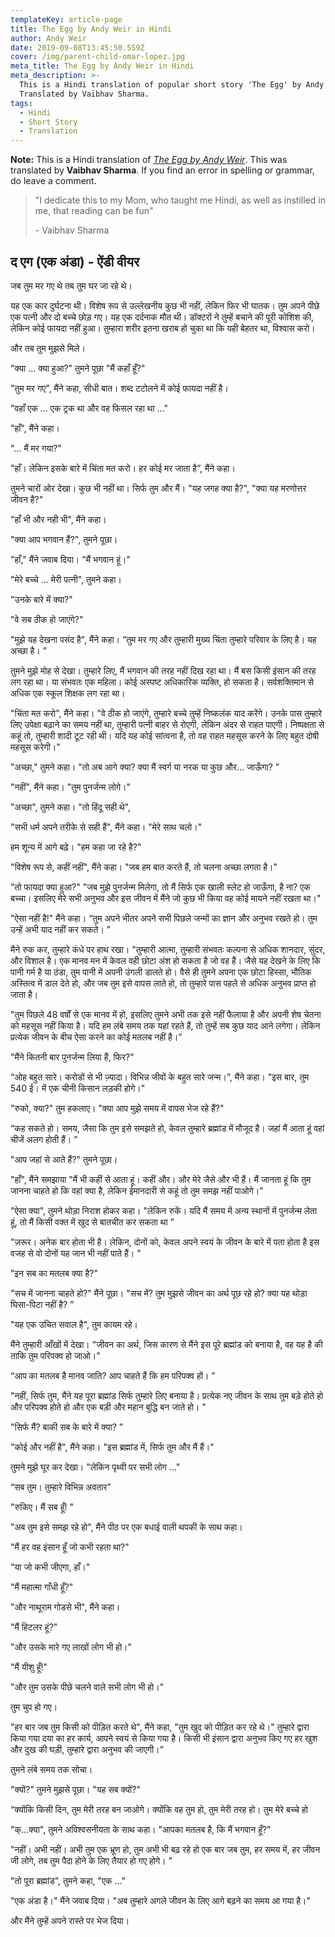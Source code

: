 ```yaml
---
templateKey: article-page
title: The Egg by Andy Weir in Hindi
author: Andy Weir
date: 2019-09-08T13:45:50.559Z
cover: /img/parent-child-omar-lopez.jpg
meta_title: The Egg by Andy Weir in Hindi
meta_description: >-
  This is a Hindi translation of popular short story 'The Egg' by Andy Weir.
  Translated by Vaibhav Sharma.
tags:
  - Hindi
  - Short Story
  - Translation
---
```

**Note:** This is a Hindi translation of [_The Egg by Andy Weir_](http://www.galactanet.com/oneoff/theegg_mod.html). This was translated by **Vaibhav Sharma**. If you find an error in spelling or grammar, do leave a comment.

> "I dedicate this to my Mom, who taught me Hindi, as well as instilled in me, that reading can be fun"
>
> \- Vaibhav Sharma

## द एग (एक अंडा) - ऐंडी वीयर

जब तुम मर गए थे तब तुम घर जा रहे थे।

यह एक कार दुर्घटना थी। विशेष रूप से उल्लेखनीय कुछ भी नहीं, लेकिन फिर भी घातक। तुम अपने पीछे एक पत्नी और दो बच्चे छोड़ गए। यह एक दर्दनाक मौत थी। डॉक्टरों ने तुम्हें बचाने की पूरी कोशिश की, लेकिन कोई फायदा नहीं हुआ। तुम्हारा शरीर इतना खराब हो चुका था कि यही बेहतर था, विश्वास करो।

और तब तुम मुझसे मिले।

"क्या ... क्या हुआ?" तुमने पूछा "मैं कहाँ हूँ?"

"तुम मर गए", मैंने कहा, सीधी बात। शब्द टटोलने में कोई फायदा नहीं है।

"वहाँ एक ... एक ट्रक था और वह फिसल रहा था ..."

"हाँ", मैंने कहा।

"... मैं मर गया?"

"हाँ। लेकिन इसके बारे में चिंता मत करो। हर कोई मर जाता है”, मैंने कहा।

तुमने चारों ओर देखा। कुछ भी नहीं था। सिर्फ तुम और मैं। "यह जगह क्या है?", "क्या यह मरणोत्तर जीवन है?"

"हाँ भी और नही भी", मैंने कहा।

"क्या आप भगवान हैं?", तुमने पूछा।

"हाँ," मैंने जवाब दिया। "मैं भगवान हूं।"

"मेरे बच्चे ... मेरी पत्नी", तुमने कहा।

"उनके बारे में क्या?"

"वे सब ठीक हो जाएंगे?"

"मुझे यह देखना पसंद है", मैंने कहा। “तुम मर गए और तुम्हारी मुख्य चिंता तुम्हारे परिवार के लिए है। यह अच्छा है। ”

तुमने मुझे मोह से देखा। तुम्हारे लिए, मैं भगवान की तरह नहीं दिख रहा था। मैं बस किसी इंसान की तरह लग रहा था। या संभवतः एक महिला। कोई अस्पष्ट अधिकारिक व्यक्ति, हो सकता है। सर्वशक्तिमान से अधिक एक स्कूल शिक्षक लग रहा था।

"चिंता मत करो", मैंने कहा। "वे ठीक हो जाएंगे, तुम्हारे बच्चे तुम्हें निष्कलंक याद करेंगे। उनके पास तुम्हारे लिए उपेक्षा बढ़ाने का समय नहीं था, तुम्हारी पत्नी बाहर से रोएगी, लेकिन अंदर से राहत पाएगी। निष्पक्षता से कहूं तो, तुम्हारी शादी टूट रही थी। यदि यह कोई सांत्वना है, तो वह राहत महसूस करने के लिए बहुत दोषी महसूस करेगी।"

"अच्छा," तुमने कहा। "तो अब आगे क्या? क्या मैं स्वर्ग या नरक या कुछ और... जाऊँगा? ”

"नहीं", मैंने कहा। "तुम पुनर्जन्म लोगे।"

"अच्छा", तुमने कहा। "तो हिंदू सही थे",

"सभी धर्म अपने तरीके से सही हैं", मैंने कहा। "मेरे साथ चलो।"

हम शून्य में आगे बढ़े। "हम कहा जा रहे है?"

"विशेष रूप से, कहीं नहीं", मैंने कहा। "जब हम बात करते हैं, तो चलना अच्छा लगता है।"

"तो फायदा क्या हुआ?" "जब मुझे पुनर्जन्म मिलेगा, तो मैं सिर्फ एक खाली स्लेट हो जाऊँगा, है ना? एक बच्चा। इसलिए मेरे सभी अनुभव और इस जीवन में मैंने जो कुछ भी किया वह कोई मायने नहीं रखता था।"

"ऐसा नहीं है!" मैंने कहा। “तुम अपने भीतर अपने सभी पिछले जन्मों का ज्ञान और अनुभव रखते हो। तुम उन्हें अभी याद नहीं कर सकते। ”

मैने रुक कर, तुम्हारे कंधे पर हाथ रखा। "तुम्हारी आत्मा, तुम्हारी संभवतः कल्पना से अधिक शानदार, सुंदर, और विशाल है। एक मानव मन में केवल वही छोटा अंश हो सकता है जो वह हैं। जैसे यह देखने के लिए कि पानी गर्म है या ठंडा, तुम पानी में अपनी उंगली डालते हो। वैसे ही तुमने अपना एक छोटा हिस्सा, भौतिक अस्तित्व में डाल देते हो, और जब तुम इसे वापस लाते हो, तो तुम्हारे पास पहले से अधिक अनुभव प्राप्त हो जाता है।

"तुम पिछले 48 वर्षों से एक मानव में हो, इसलिए तुमने अभी तक इसे नहीं फैलाया है और अपनी शेष चेतना को महसूस नहीं किया है। यदि हम लंबे समय तक यहां रहते हैं, तो तुम्हें सब कुछ याद आने लगेगा। लेकिन प्रत्येक जीवन के बीच ऐसा करने का कोई मतलब नहीं है।”

"मैंने कितनी बार पुनर्जन्म लिया हैं, फिर?"

“ओह बहुत सारे। करोडों से भी ज़्यादा। विभिन्न जीवों के बहुत सारे जन्म।”, मैंने कहा। "इस बार, तुम 540 ई। में एक चीनी किसान लड़की होगे।"

"रुको, क्या?" तुम हकलाए। "क्या आप मुझे समय में वापस भेज रहे हैं?"

“कह सकते हो। समय, जैसा कि तुम इसे समझते हो, केवल तुम्हारे ब्रह्मांड में मौजूद है। जहां मैं आता हूं वहां चीजें अलग होती हैं। ”

"आप जहां से आते हैं?" तुमने पूछा।

"हाँ", मैंने समझाया "मैं भी कहीं से आता हूं। कहीं और। और मेरे जैसे और भी हैं। मैं जानता हूं कि तुम जानना चाहते हो कि वहां क्या है, लेकिन ईमानदारी से कहूं तो तुम समझ नहीं पाओगे।”

"ऐसा क्या", तुमने थोड़ा निराश होकर कहा। "लेकिन रुकें। यदि मैं समय में अन्य स्थानों में पुनर्जन्म लेता हूं, तो मैं किसी वक्त में खुद से बातचीत कर सकता था ”

"ज़रूर। अनेक बार होता भी है। लेकिन, दोनों को, केवल अपने स्वयं के जीवन के बारे में पता होता है इस वजह से वो दोनों  यह जान भी नहीं पाते हैं। "

"इन सब का मतलब क्या है?"

"सच में जानना चाहते हो?" मैंने पूछा। "सच में? तुम मुझसे जीवन का अर्थ पूछ रहे हो? क्या यह थोड़ा घिसा-पिटा नहीं है? ”

"यह एक उचित सवाल है", तुम कायम रहे।

मैंने तुम्हारी आँखों में देखा। "जीवन का अर्थ, जिस कारण से मैंने इस पूरे ब्रह्मांड को बनाया है, वह यह है की ताकि तुम परिपक्व हो जाओ।"

“आप का मतलब है मानव जाति? आप चाहते हैं कि हम परिपक्व हों। ”

"नहीं, सिर्फ तुम, मैंने यह पूरा ब्रह्मांड सिर्फ तुम्हारे लिए बनाया है। प्रत्येक नए जीवन के साथ तुम बड़े होते हो और परिपक्व होते हो और एक बड़ी और महान बुद्धि बन जाते हो। "

"सिर्फ मैं? बाकी सब के बारे में क्या? ”

"कोई और नहीं है", मैंने कहा। "इस ब्रह्मांड में, सिर्फ तुम और मैं हैं।"

तुमने मुझे घूर कर देखा। "लेकिन पृथ्वी पर सभी लोग ..."

“सब तुम। तुम्हारे विभिन्न अवतार”

"रुकिए। मैं सब हूँ! "

"अब तुम इसे समझ रहे हो", मैंने पीठ पर एक बधाई वाली थपकी के साथ कहा।

"मैं हर वह इंसान हूँ जो कभी रहता था?"

"या जो कभी जीएगा, हाँ।"

"मैं महात्मा गाँधी हूँ?"

"और नाथूराम गोडसे भी", मैंने कहा।

"मैं हिटलर हूं?"

"और उसके मारे गए लाखों लोग भी हो।"

"मैं यीशु हूँ!"

"और तुम उसके पीछे चलने वाले सभी लोग भी हो।"

तुम चुप हो गए।

"हर बार जब तुम किसी को पीड़ित करते थे", मैंने कहा, "तुम खुद को पीड़ित कर रहे थे।" तुम्हारे द्वारा किया गया दया का हर कार्य, आपने स्वयं से किया गया है। किसी भी इंसान द्वारा अनुभव किए गए हर खुश और दुख की घड़ी, तुम्हारे द्वारा अनुभव की जाएगी।”

तुमने लंबे समय तक सोचा।

"क्यों?" तुमने मुझसे पूछा। "यह सब क्यों?"

“क्योंकि किसी दिन, तुम मेरी तरह बन जाओगे। क्योंकि वह तुम हो, तुम मेरी तरह हो। तुम मेरे बच्चे हो

"क्...क्या", तुमने अविश्वसनीयता के साथ कहा। "आपका मतलब है, कि मैं भगवान हूँ?"

"नहीं। अभी नहीं। अभी तुम एक भ्रूण हो, तुम अभी भी बढ़ रहे हो एक बार जब तुम, हर समय में, हर जीवन जी लोगे, तब तुम पैदा होने के लिए तैयार हो गए होगे। ”

"तो पूरा ब्रह्मांड", तुमने कहा, "एक ..."

"एक अंडा है।" मैंने जवाब दिया। "अब तुम्हारे अगले जीवन के लिए आगे बढ़ने का समय आ गया है।"

और मैंने तुम्हें अपने रास्ते पर भेज दिया।
